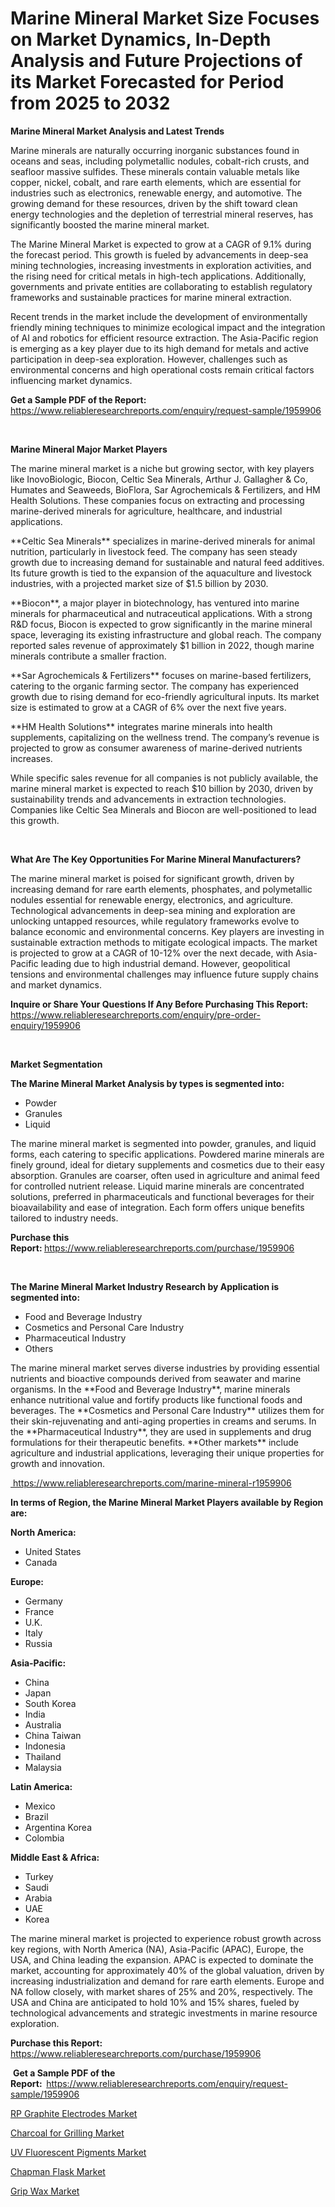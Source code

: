 <p><h1>Marine Mineral Market Size Focuses on Market Dynamics, In-Depth Analysis and Future Projections of its Market Forecasted for Period from 2025 to 2032</h1></p><p><strong>Marine Mineral Market Analysis and Latest Trends</strong></p>
<p><p>Marine minerals are naturally occurring inorganic substances found in oceans and seas, including polymetallic nodules, cobalt-rich crusts, and seafloor massive sulfides. These minerals contain valuable metals like copper, nickel, cobalt, and rare earth elements, which are essential for industries such as electronics, renewable energy, and automotive. The growing demand for these resources, driven by the shift toward clean energy technologies and the depletion of terrestrial mineral reserves, has significantly boosted the marine mineral market.</p><p>The Marine Mineral Market is expected to grow at a CAGR of 9.1% during the forecast period. This growth is fueled by advancements in deep-sea mining technologies, increasing investments in exploration activities, and the rising need for critical metals in high-tech applications. Additionally, governments and private entities are collaborating to establish regulatory frameworks and sustainable practices for marine mineral extraction.</p><p>Recent trends in the market include the development of environmentally friendly mining techniques to minimize ecological impact and the integration of AI and robotics for efficient resource extraction. The Asia-Pacific region is emerging as a key player due to its high demand for metals and active participation in deep-sea exploration. However, challenges such as environmental concerns and high operational costs remain critical factors influencing market dynamics.</p></p>
<p><strong>Get a Sample PDF of the Report:&nbsp;</strong> <a href="https://www.reliableresearchreports.com/enquiry/request-sample/1959906?utm_campaign=36&utm_medium=2&utm_source=Github&utm_content=ia&utm_term=27012025&utm_id=marine-mineral">https://www.reliableresearchreports.com/enquiry/request-sample/1959906</a></p>
<p>&nbsp;</p>
<p><strong>Marine Mineral Major Market Players</strong></p>
<p><p>The marine mineral market is a niche but growing sector, with key players like InovoBiologic, Biocon, Celtic Sea Minerals, Arthur J. Gallagher & Co, Humates and Seaweeds, BioFlora, Sar Agrochemicals & Fertilizers, and HM Health Solutions. These companies focus on extracting and processing marine-derived minerals for agriculture, healthcare, and industrial applications.</p><p>**Celtic Sea Minerals** specializes in marine-derived minerals for animal nutrition, particularly in livestock feed. The company has seen steady growth due to increasing demand for sustainable and natural feed additives. Its future growth is tied to the expansion of the aquaculture and livestock industries, with a projected market size of $1.5 billion by 2030.</p><p>**Biocon**, a major player in biotechnology, has ventured into marine minerals for pharmaceutical and nutraceutical applications. With a strong R&D focus, Biocon is expected to grow significantly in the marine mineral space, leveraging its existing infrastructure and global reach. The company reported sales revenue of approximately $1 billion in 2022, though marine minerals contribute a smaller fraction.</p><p>**Sar Agrochemicals & Fertilizers** focuses on marine-based fertilizers, catering to the organic farming sector. The company has experienced growth due to rising demand for eco-friendly agricultural inputs. Its market size is estimated to grow at a CAGR of 6% over the next five years.</p><p>**HM Health Solutions** integrates marine minerals into health supplements, capitalizing on the wellness trend. The company’s revenue is projected to grow as consumer awareness of marine-derived nutrients increases.</p><p>While specific sales revenue for all companies is not publicly available, the marine mineral market is expected to reach $10 billion by 2030, driven by sustainability trends and advancements in extraction technologies. Companies like Celtic Sea Minerals and Biocon are well-positioned to lead this growth.</p></p>
<p>&nbsp;</p>
<p><strong>What Are The Key Opportunities For Marine Mineral Manufacturers?</strong></p>
<p><p>The marine mineral market is poised for significant growth, driven by increasing demand for rare earth elements, phosphates, and polymetallic nodules essential for renewable energy, electronics, and agriculture. Technological advancements in deep-sea mining and exploration are unlocking untapped resources, while regulatory frameworks evolve to balance economic and environmental concerns. Key players are investing in sustainable extraction methods to mitigate ecological impacts. The market is projected to grow at a CAGR of 10-12% over the next decade, with Asia-Pacific leading due to high industrial demand. However, geopolitical tensions and environmental challenges may influence future supply chains and market dynamics.</p></p>
<p><strong>Inquire or Share Your Questions If Any Before Purchasing This Report:</strong> <a href="https://www.reliableresearchreports.com/enquiry/pre-order-enquiry/1959906?utm_campaign=36&utm_medium=2&utm_source=Github&utm_content=ia&utm_term=27012025&utm_id=marine-mineral">https://www.reliableresearchreports.com/enquiry/pre-order-enquiry/1959906</a></p>
<p>&nbsp;</p>
<p><strong>Market Segmentation</strong></p>
<p><strong>The Marine Mineral Market Analysis by types is segmented into:</strong></p>
<p><ul><li>Powder</li><li>Granules</li><li>Liquid</li></ul></p>
<p><p>The marine mineral market is segmented into powder, granules, and liquid forms, each catering to specific applications. Powdered marine minerals are finely ground, ideal for dietary supplements and cosmetics due to their easy absorption. Granules are coarser, often used in agriculture and animal feed for controlled nutrient release. Liquid marine minerals are concentrated solutions, preferred in pharmaceuticals and functional beverages for their bioavailability and ease of integration. Each form offers unique benefits tailored to industry needs.</p></p>
<p><strong>Purchase this Report:&nbsp;</strong><a href="https://www.reliableresearchreports.com/purchase/1959906?utm_campaign=36&utm_medium=2&utm_source=Github&utm_content=ia&utm_term=27012025&utm_id=marine-mineral">https://www.reliableresearchreports.com/purchase/1959906</a></p>
<p>&nbsp;</p>
<p><strong>The Marine Mineral Market Industry Research by Application is segmented into:</strong></p>
<p><ul><li>Food and Beverage Industry</li><li>Cosmetics and Personal Care Industry</li><li>Pharmaceutical Industry</li><li>Others</li></ul></p>
<p><p>The marine mineral market serves diverse industries by providing essential nutrients and bioactive compounds derived from seawater and marine organisms. In the **Food and Beverage Industry**, marine minerals enhance nutritional value and fortify products like functional foods and beverages. The **Cosmetics and Personal Care Industry** utilizes them for their skin-rejuvenating and anti-aging properties in creams and serums. In the **Pharmaceutical Industry**, they are used in supplements and drug formulations for their therapeutic benefits. **Other markets** include agriculture and industrial applications, leveraging their unique properties for growth and innovation.</p></p>
<p><a href="https://www.reliableresearchreports.com/marine-mineral-r1959906?utm_campaign=36&utm_medium=2&utm_source=Github&utm_content=ia&utm_term=27012025&utm_id=marine-mineral">&nbsp;https://www.reliableresearchreports.com/marine-mineral-r1959906</a></p>
<p><strong>In terms of Region, the Marine Mineral Market Players available by Region are:</strong></p>
<p>
    <p> <strong> North America: </strong>
        <ul>
            <li>United States</li>
            <li>Canada</li>
        </ul>
        </p> 
    <p> <strong> Europe: </strong>
        <ul>
            <li>Germany</li>
            <li>France</li>
            <li>U.K.</li>
            <li>Italy</li>
            <li>Russia</li>
        </ul>
        </p> 
    <p> <strong> Asia-Pacific: </strong>
        <ul>
            <li>China</li>
            <li>Japan</li>
            <li>South Korea</li>
            <li>India</li>
            <li>Australia</li>
            <li>China Taiwan</li>
            <li>Indonesia</li>
            <li>Thailand</li>
            <li>Malaysia</li>
        </ul>
        </p> 
    <p> <strong> Latin America: </strong>
        <ul>
            <li>Mexico</li>
            <li>Brazil</li>
            <li>Argentina Korea</li>
            <li>Colombia</li>
        </ul>
        </p> 
    <p> <strong> Middle East & Africa: </strong>
        <ul>
            <li>Turkey</li>
            <li>Saudi</li>
            <li>Arabia</li>
            <li>UAE</li>
            <li>Korea</li>
        </ul>
    </p>
    </p>
<p><p>The marine mineral market is projected to experience robust growth across key regions, with North America (NA), Asia-Pacific (APAC), Europe, the USA, and China leading the expansion. APAC is expected to dominate the market, accounting for approximately 40% of the global valuation, driven by increasing industrialization and demand for rare earth elements. Europe and NA follow closely, with market shares of 25% and 20%, respectively. The USA and China are anticipated to hold 10% and 15% shares, fueled by technological advancements and strategic investments in marine resource exploration.</p></p>
<p><strong>Purchase this Report: </strong><a href="https://www.reliableresearchreports.com/purchase/1959906?utm_campaign=36&utm_medium=2&utm_source=Github&utm_content=ia&utm_term=27012025&utm_id=marine-mineral">https://www.reliableresearchreports.com/purchase/1959906</a></p>
<p>&nbsp;<strong>Get a Sample PDF of the Report:&nbsp;&nbsp;</strong><a href="https://www.reliableresearchreports.com/enquiry/request-sample/1959906?utm_campaign=36&utm_medium=2&utm_source=Github&utm_content=ia&utm_term=27012025&utm_id=marine-mineral">https://www.reliableresearchreports.com/enquiry/request-sample/1959906</a></p>
<p><strong></strong></p>
<p><p><a href="https://github.com/sawrovpipolo/Market-Research-Report-List-1/blob/main/rp-graphite-electrodes-market.md?utm_campaign=36&utm_medium=2&utm_source=Github&utm_content=ia&utm_term=27012025&utm_id=marine-mineral">RP Graphite Electrodes Market</a></p><p><a href="https://github.com/sponsumelo/Market-Research-Report-List-1/blob/main/charcoal-for-grilling-market.md?utm_campaign=36&utm_medium=2&utm_source=Github&utm_content=ia&utm_term=27012025&utm_id=marine-mineral">Charcoal for Grilling Market</a></p><p><a href="https://github.com/nkbaroga/Market-Research-Report-List-1/blob/main/uv-fluorescent-pigments-market.md?utm_campaign=36&utm_medium=2&utm_source=Github&utm_content=ia&utm_term=27012025&utm_id=marine-mineral">UV Fluorescent Pigments Market</a></p><p><a href="https://github.com/elvutedipela/Market-Research-Report-List-1/blob/main/chapman-flask-market.md?utm_campaign=36&utm_medium=2&utm_source=Github&utm_content=ia&utm_term=27012025&utm_id=marine-mineral">Chapman Flask Market</a></p><p><a href="https://github.com/ritooesiaba/Market-Research-Report-List-1/blob/main/grip-wax-market.md?utm_campaign=36&utm_medium=2&utm_source=Github&utm_content=ia&utm_term=27012025&utm_id=marine-mineral">Grip Wax Market</a></p></p>